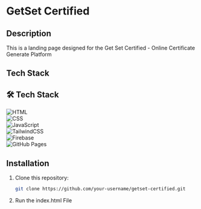 
# GetSet Certified

## Description

This is a landing page designed for the Get Set Certified - Online Certificate Generate Platform

## Tech Stack

## 🛠 Tech Stack  
![HTML](https://img.shields.io/badge/HTML-HTML-orange?style=for-the-badge&logo=html5&logoColor=orange)  
![CSS](https://img.shields.io/badge/CSS-CSS-blue?style=for-the-badge&logo=css3&logoColor=white)  
![JavaScript](https://img.shields.io/badge/JavaScript-JavaScript-yellow?style=for-the-badge&logo=javascript&logoColor=yellow)  
![TailwindCSS](https://img.shields.io/badge/TailwindCSS-TailwindCSS-blue?style=for-the-badge&logo=tailwindcss&logoColor=blue)  
![Firebase](https://img.shields.io/badge/Firebase-Firebase-orange?style=for-the-badge&logo=firebase&logoColor=orangeyellow)  
![GitHub Pages](https://img.shields.io/badge/GitHub%20Pages-GitHub%20Pages-blue?style=for-the-badge&logo=github&logoColor=white)



## Installation

1. Clone this repository:
   ```bash
   git clone https://github.com/your-username/getset-certified.git
2. Run the index.html File
